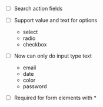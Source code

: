 - [ ] Search action fields
- [ ] Support value and text for options
  - select
  - radio
  - checkbox

- [ ] Now can only do input type text
  - email
  - date
  - color
  - password

- [ ] Required for form elements with <span class="required">*</span>
